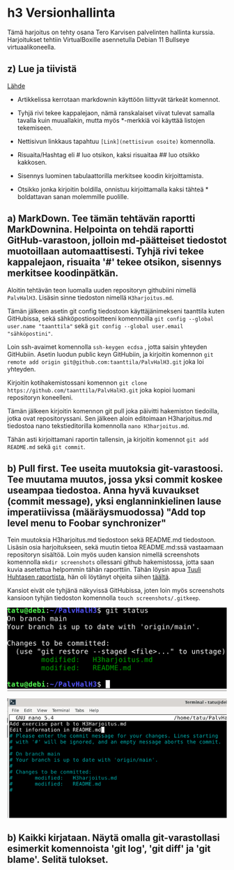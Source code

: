 # h3 Versionhallinta

Tämä harjoitus on tehty osana Tero Karvisen palvelinten hallinta kurssia. Harjoitukset tehtiin VirtualBoxille asennetulla Debian 11 Bullseye virtuaalikoneella.

## z) Lue ja tiivistä

[Lähde](https://commonmark.org/help/)

- Artikkelissa kerrotaan markdownin käyttöön liittyvät tärkeät komennot.

- Tyhjä rivi tekee kappalejaon, nämä ranskalaiset viivat tulevat samalla tavalla kuin muuallakin, mutta myös *-merkkiä voi käyttää listojen tekemiseen.

- Nettisivun linkkaus tapahtuu 	`[Link](nettisivun osoite)` komennolla.

- Risuaita/Hashtag eli # luo otsikon, kaksi risuaitaa ## luo otsikko kakkosen.

- Sisennys luominen tabulaattorilla merkitsee koodin kirjoittamista.

- Otsikko jonka kirjoitin boldilla, onnistuu kirjoittamalla kaksi tähteä * boldattavan sanan molemmille puolille.

## a) MarkDown. Tee tämän tehtävän raportti MarkDownina. Helpointa on tehdä raportti GitHub-varastoon, jolloin md-päätteiset tiedostot muotoillaan automaattisesti. Tyhjä rivi tekee kappalejaon, risuaita '#' tekee otsikon, sisennys merkitsee koodinpätkän.

Aloitin tehtävän teon luomalla uuden repositoryn githubiini nimellä `PalvHalH3`. Lisäsin sinne tiedoston nimellä `H3harjoitus.md`.

Tämän jälkeen asetin git config tiedostoon käyttäjänimekseni taanttila kuten GitHubissa, sekä sähköpostiosoitteeni komennoilla `git config --global user.name "taanttila"` sekä `git config --global user.email "sähköpostini"`.

Loin ssh-avaimet komennolla `ssh-keygen ecdsa` , jotta saisin yhteyden GitHubiin. Asetin luodun public keyn GitHubiin, ja kirjoitin komennon `git remote add origin git@github.com:taanttila/PalvHalH3.git` joka loi yhteyden.

Kirjoitin kotihakemistossani komennon `git clone https://github.com/taanttila/PalvHalH3.git` joka kopioi luomani repositoryn koneelleni.

Tämän jälkeen kirjoitin komennon git pull joka päivitti hakemiston tiedoilla, jotka ovat repositoryssani. Sen jälkeen aloin editoimaan H3harjoitus.md tiedostoa nano tekstieditorilla komennolla `nano H3harjoitus.md`.

Tähän asti kirjoittamani raportin tallensin, ja kirjoitin komennot `git add README.md` sekä `git commit`.

## b) Pull first. Tee useita muutoksia git-varastoosi. Tee muutama muutos, jossa yksi commit koskee useampaa tiedostoa. Anna hyvä kuvaukset (commit message), yksi englanninkielinen lause imperatiivissa (määräysmuodossa) "Add top level menu to Foobar synchronizer"

Tein muutoksia H3harjoitus.md tiedostoon sekä README.md tiedostoon. Lisäsin osia harjoitukseen, sekä muutin tietoa README.md:ssä vastaamaan repositoryn sisältöä. Loin myös uuden kansion nimellä screenshots komennolla `mkdir screenshots` ollessani github hakemistossa, jotta saan kuvia asetettua helpommin tähän raporttiin. Tähän löysin apua [Tuuli Huhtasen raportista](https://github.com/tuuli-huhtanen/palvelintenhallinta/blob/main/h3-versionhallinta.md), hän oli löytänyt ohjeita siihen [täältä](https://careerkarma.com/blog/git-create-folder-in-github/).

Kansiot eivät ole tyhjänä näkyvissä GitHubissa, joten loin myös screenshots kansioon tyhjän tiedoston komennolla `touch screenshots/.gitkeep`.

![Image](https://raw.githubusercontent.com/taanttila/PalvHalH3/main/screenshots/gitadd.PNG)

![Image](https://raw.githubusercontent.com/taanttila/PalvHalH3/main/screenshots/gitcommit.PNG)

## b) Kaikki kirjataan. Näytä omalla git-varastollasi esimerkit komennoista 'git log', 'git diff' ja 'git blame'. Selitä tulokset.






 

